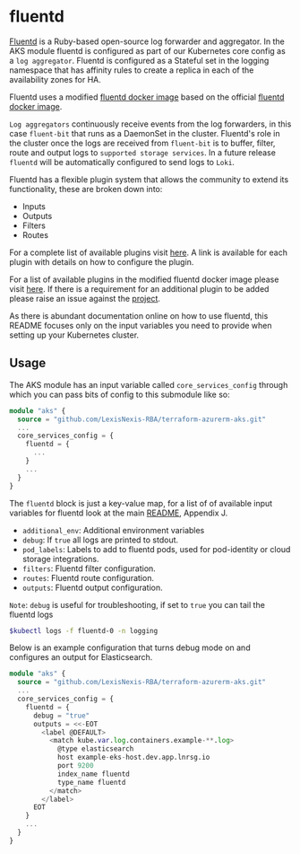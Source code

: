 # fluentd

[Fluentd](https://docs.fluentd.org/v/0.12/) is a Ruby-based open-source log forwarder and aggregator. In the AKS module fluentd is configured as part of our Kubernetes core config as a `log aggregator`. Fluentd is configured as a Stateful set in the logging namespace that has affinity rules to create a replica in each of the availability zones for HA.

Fluentd uses a modified [fluentd docker image](https://github.com/stevehipwell/fluentd-aggregator) based on the official [fluentd docker image](https://github.com/fluent/fluentd-docker-image).

`Log aggregators` continuously receive events from the log forwarders, in this case `fluent-bit` that runs as a DaemonSet in the cluster. Fluentd's role in the cluster once the logs are received from `fluent-bit` is to buffer, filter, route and output logs to `supported storage services`. In a future release `fluentd` will be automatically configured to send logs to `Loki`.

Fluentd has a flexible plugin system that allows the community to extend its functionality, these are broken down into:

- Inputs
- Outputs
- Filters
- Routes

For a complete list of available plugins visit [here](https://www.fluentd.org/plugins). A link is available for each plugin with details on how to configure the plugin.

For a list of available plugins in the modified fluentd docker image please visit [here](https://github.com/stevehipwell/fluentd-aggregator). If there is a requirement for an additional plugin to be added please raise an issue against the [project](https://github.com/stevehipwell/fluentd-aggregator).

As there is abundant documentation online on how to use fluentd, this README focuses only on the input variables you need to provide when setting up your Kubernetes cluster.

## Usage

The AKS module has an input variable called `core_services_config` through which you can pass bits of config to this submodule like so:

```terraform
module "aks" {
  source = "github.com/LexisNexis-RBA/terraform-azurerm-aks.git"
  ...
  core_services_config = {
    fluentd = {
      ...
    }
    ...
  }
}
```

The `fluentd` block is just a key-value map, for a list of of available input variables for fluentd look at the main [README](../../../../README.md), Appendix J.

- `additional_env`: Additional environment variables
- `debug`: If `true` all logs are printed to stdout.
- `pod_labels`: Labels to add to fluentd pods, used for pod-identity or cloud storage integrations.
- `filters`: Fluentd filter configuration.
- `routes`: Fluentd route configuration.
- `outputs`: Fluentd output configuration.

`Note`: `debug` is useful for troubleshooting, if set to `true` you can tail the fluentd logs

```bash
$kubectl logs -f fluentd-0 -n logging
```

Below is an example configuration that turns debug mode on and configures an output for Elasticsearch.

```terraform
module "aks" {
  source = "github.com/LexisNexis-RBA/terraform-azurerm-aks.git"
  ...
  core_services_config = {
    fluentd = {
      debug = "true"
      outputs = <<-EOT
        <label @DEFAULT>
          <match kube.var.log.containers.example-**.log>
            @type elasticsearch
            host example-eks-host.dev.app.lnrsg.io
            port 9200
            index_name fluentd
            type_name fluentd
          </match>
        </label>
      EOT
    }
    ...
  }
}
```
